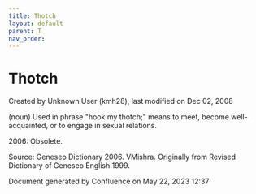 ```yaml
---
title: Thotch
layout: default
parent: T
nav_order:
---
```


# Thotch

Created by  Unknown User (kmh28), last modified on Dec 02, 2008

(noun) Used in phrase &quot;hook my thotch;&quot; means to meet, become well-acquainted, or to engage in sexual relations.

2006: Obsolete.

Source: Geneseo Dictionary 2006. VMishra. Originally from Revised Dictionary of Geneseo English 1999. 

Document generated by Confluence on May 22, 2023 12:37


